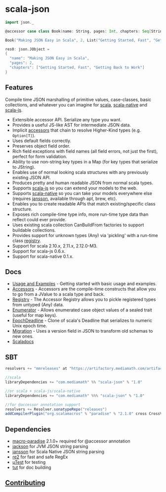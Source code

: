 scala-json
==========
```scala
import json._

@accessor case class Book(name: String, pages: Int, chapters: Seq[String])

Book("Making JSON Easy in Scala", 2, List("Getting Started, Fast", "Getting Back to Work")).js

res0: json.JObject =
{
  "name": "Making JSON Easy in Scala",
  "pages": 2,
  "chapters": ["Getting Started, Fast", "Getting Back to Work"]
}
```

Features
-----
Compile time JSON marshalling of primitive values, case-classes, basic collections, and whatever you can imagine
for [scala](https://github.com/scala/scala), [scala-native](https://github.com/scala-native/scala-native)
and [scala-js](https://github.com/scala-js/scala-js).
* Extensible accessor API. Serialize any type you want.
* Provides a useful JS-like AST for intermediate JSON data.
* Implicit [accessors](./docs/ACCESSORS.md) that chain to resolve Higher-Kind types (e.g. ```Option[T]```).
* Uses default fields correctly.
* Preserves object field order.
* Rich field exceptions with field names (all field errors, not just the first), perfect for form validation.
* Ability to use non-string key types in a Map (for key types that serialize to JString).
* Enables use of normal looking scala structures with any previously existing JSON API.
* Produces pretty and human readable JSON from normal scala types.
* Supports [scala-js](https://github.com/scala-js/scala-js) so you can extend your models to the web.
* Supports [scala-native](https://github.com/scala-native/scala-native) so you can take your models everywhere else
  (requires [jansson](https://github.com/akheron/jansson), available through apt, brew, etc).
* Enables you to create readable APIs that match existing/specific class structure.
* Exposes rich compile-time type info, more run-time type data than reflect could ever provide.
* Uses existing scala collection CanBuildFrom factories to support buildable collections.
* Provides support for unknown types (Any) via 'pickling' with a run-time class [registry](./docs/REGISTRY.md).
* Support for scala 2.10.x, 2.11.x, 2.12.0-M3.
* Support for scala-js 0.6.x.
* Support for scala-native 0.1.x.


Docs
---

* [Usage and Examples](./docs/USAGE.md) - Getting started with basic usage and examples.
* [Accessors](./docs/ACCESSORS.md) - Accessors are the compile-time constructs that allow you to go from a JValue to a scala type and back.
* [Registry](./docs/REGISTRY.md) - The Accessor Registry allows you to pickle registered types from untyped (Any) data.
* [Enumerator](./docs/ENUMERATOR.md) - Allows enumerated case object values of a sealed trait (useful for map keys).
* [EpochDeadline](http://mediamath.github.io/scala-json/doc/index.html#json.tools.EpochDeadline$) - Clone of scala's Deadline that serializes to numeric Unix epoch time.
* [Migration](./docs/MIGRATION.md) - Uses a version field in JSON to transform old schemas to new ones. 
* [Scaladocs](http://mediamath.github.io/scala-json/doc/json/package.html)

SBT
---

```scala
resolvers += "mmreleases" at "https://artifactory.mediamath.com/artifactory/libs-release-global"

//scala
libraryDependencies += "com.mediamath" %% "scala-json" % "1.0"

//or scala + scala-js/scala-native
libraryDependencies += "com.mediamath" %%% "scala-json" % "1.0"

//for @accessor annotation support
resolvers += Resolver.sonatypeRepo("releases")
addCompilerPlugin("org.scalamacros" % "paradise" % "2.1.0" cross CrossVersion.full)
```

Dependencies
---

* [macro-paradise](http://docs.scala-lang.org/overviews/macros/paradise.html) 2.1.0+ required for @accessor annotation
* [jackson](https://github.com/FasterXML/jackson) for JVM JSON string parsing
* [jansson](https://github.com/akheron/jansson) for Scala Native JSON string parsing
* [re2](https://github.com/google/re2) for fast and safe RegEx
* [µTest](https://github.com/lihaoyi/utest) for testing
* [tut](https://github.com/tpolecat/tut) for doc building

[Contributing](./docs/CONTRIBUTING.md)
---


